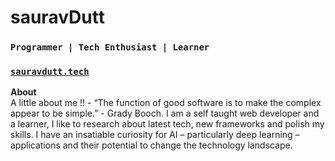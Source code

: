 # sauravDutt 

### `Programmer | Tech Enthusiast | Learner`
### [`sauravdutt.tech`](https://www.sauravdutt.tech/) 

<b>About</b><br />
A little about me !! - 
“The function of good software is to make the complex appear to be simple.” - Grady Booch. I am a self taught web developer and a learner, I like to research about latest tech, new frameworks and polish my skills. I have an insatiable curiosity for AI – particularly deep learning – applications and their potential to change the technology landscape.



